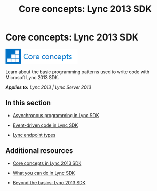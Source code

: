 ﻿---
title: 'Core concepts: Lync 2013 SDK'
TOCTitle: Lync SDK
ms:assetid: e4d86c73-6aee-4beb-8549-b12b45676d04
ms:mtpsurl: https://msdn.microsoft.com/en-us/library/JJ933238(v=office.15)
ms:contentKeyID: 50877384
ms.date: 07/24/2014
mtps_version: v=office.15
---

# Core concepts: Lync 2013 SDK

![Core concepts](images/JJ933133.mod_icon_CoreConcepts_long(Office.15).png "Core concepts")

Learn about the basic programming patterns used to write code with Microsoft Lync 2013 SDK.


_**Applies to:** Lync 2013 | Lync Server 2013_

## In this section

  - [Asynchronous programming in Lync SDK](asynchronous-programming-in-lync-sdk.md)

  - [Event-driven code in Lync SDK](event-driven-code-in-lync-sdk.md)

  - [Lync endpoint types](lync-endpoint-types.md)

## Additional resources

  - [Core concepts in Lync 2013 SDK](core-concepts-in-lync-2013-sdk.md)

  - [What you can do in Lync SDK](what-you-can-do-in-lync-sdk.md)

  - [Beyond the basics: Lync 2013 SDK](beyond-the-basics-lync-2013-sdk.md)

